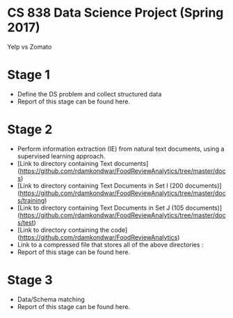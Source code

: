 # CS 838 Data Science Project (Spring 2017)
Yelp vs Zomato

# Stage 1
- Define the DS problem and collect structured data
- Report of this stage can be found here.

# Stage 2 
- Perform information extraction (IE) from natural text documents, using a supervised learning approach.
- [Link to directory containing Text documents] (https://github.com/rdamkondwar/FoodReviewAnalytics/tree/master/docs)
- [Link to directory containing Text Documents in Set I (200 documents)] (https://github.com/rdamkondwar/FoodReviewAnalytics/tree/master/docs/training)
- [Link to directory containing Text Documents in Set J (105 documents)] (https://github.com/rdamkondwar/FoodReviewAnalytics/tree/master/docs/test)
- [Link to directory containing the code] (https://github.com/rdamkondwar/FoodReviewAnalytics)
- Link to a compressed file that stores all of the above directories : 
- Report of this stage can be found here.

# Stage 3 
- Data/Schema matching
- Report of this stage can be found here.

